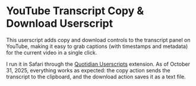 # YouTube Transcript Copy & Download Userscript

This userscript adds copy and download controls to the transcript panel on YouTube, making it easy to grab captions (with timestamps and metadata) for the current video in a single click.

I run it in Safari through the [Quotidian Userscripts](https://github.com/quoid/userscripts) extension. As of October 31, 2025, everything works as expected: the copy action sends the transcript to the clipboard, and the download action saves it as a text file.
